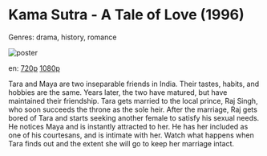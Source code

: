 # Kama Sutra - A Tale of Love (1996)

Genres: drama, history, romance

![poster](http://image.tmdb.org/t/p/w500/4rsoEH2nloFdwfWv6FTRh8E0Kcg.jpg)

en:
  [720p](magnet:?xt=urn:btih:FBDA6CF7D50627C84463AFF2A22E156022F40F44&tr=udp://glotorrents.pw:6969/announce&tr=udp://tracker.opentrackr.org:1337/announce&tr=udp://torrent.gresille.org:80/announce&tr=udp://tracker.openbittorrent.com:80&tr=udp://tracker.coppersurfer.tk:6969&tr=udp://tracker.leechers-paradise.org:6969&tr=udp://p4p.arenabg.ch:1337&tr=udp://tracker.internetwarriors.net:1337)
  [1080p](magnet:?xt=urn:btih:EAF655C28D154EED405CD2FCDFEB69B78DB5D26A&tr=udp://glotorrents.pw:6969/announce&tr=udp://tracker.opentrackr.org:1337/announce&tr=udp://torrent.gresille.org:80/announce&tr=udp://tracker.openbittorrent.com:80&tr=udp://tracker.coppersurfer.tk:6969&tr=udp://tracker.leechers-paradise.org:6969&tr=udp://p4p.arenabg.ch:1337&tr=udp://tracker.internetwarriors.net:1337)
  


Tara and Maya are two inseparable friends in India. Their tastes, habits, and hobbies are the same. Years later, the two have matured, but have maintained their friendship. Tara gets married to the local prince, Raj Singh, who soon succeeds the throne as the sole heir. After the marriage, Raj gets bored of Tara and starts seeking another female to satisfy his sexual needs. He notices Maya and is instantly attracted to her. He has her included as one of his courtesans, and is intimate with her. Watch what happens when Tara finds out and the extent she will go to keep her marriage intact.